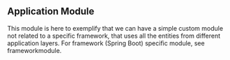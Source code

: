 ## Application Module
This module is here to exemplify that we can have a simple custom module not related to a specific framework, that uses 
all the entities from different application layers. For framework (Spring Boot) specific module, see frameworkmodule.